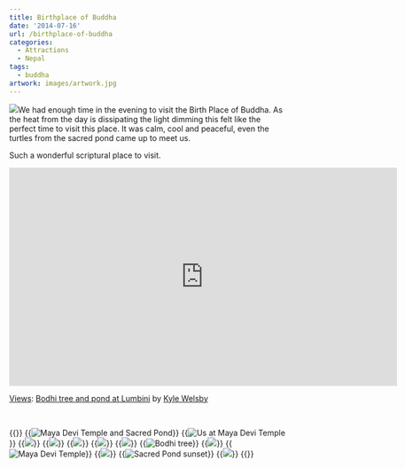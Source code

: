 ```yaml
---
title: Birthplace of Buddha
date: '2014-07-16'
url: /birthplace-of-buddha
categories:
  - Attractions
  - Nepal
tags:
  - buddha
artwork: images/artwork.jpg
---
```


![](images/IMG_20140716_191909-1024x583.jpg)We had enough time in the evening to visit the Birth Place of Buddha. As the heat from the day is dissipating the light dimming this felt like the perfect time to visit this place. It was calm, cool and peaceful, even the turtles from the sacred pond came up to meet us.

Such a wonderful scriptural place to visit.

<iframe src="https://maps.google.com/maps?layer=c&amp;panoid=qptjnDzP46QAAAQfCQThzg&amp;ie=UTF8&amp;source=embed&amp;output=svembed&amp;cbp=13%2C209.178%2C%2C0%2C0" width="700" height="394" frameborder="0" marginwidth="0" marginheight="0" scrolling="no"></iframe>

[Views](https://www.google.com/maps/views/): [Bodhi tree and pond at Lumbini](https://www.google.com/maps/views/view/103958417703949399427/gphoto/6042187687527379970) by [Kyle Welsby](https://www.google.com/maps/views/profile/103958417703949399427)

 


{{<gallery>}}
  {{<img src="images/IMG_20140716_191909.jpg" title="Maya Devi Temple and Sacred Pond">}}
  {{<img src="images/IMG_3184.jpg" title="Us at Maya Devi Temple">}}
  {{<img src="images/IMG_3162.jpg">}}
  {{<img src="images/IMG_3163.jpg">}}
  {{<img src="images/DSC00228.jpg">}}
  {{<img src="images/IMG_20140716_190708.jpg">}}
  {{<img src="images/IMG_3160.jpg">}}
  {{<img src="images/IMG_3164.jpg" title="Bodhi tree">}}
  {{<img src="images/PANO_20140716_190634.jpg">}}
  {{<img src="images/IMG_20140716_1920051.jpg" title="Maya Devi Temple">}}
  {{<img src="images/IMG_20140716_184909.jpg">}}
  {{<img src="images/IMG_20140716_190951.jpg" title="Sacred Pond sunset">}}
  {{<img src="images/IMG_20140716_192138.jpg">}}
{{</gallery>}}
